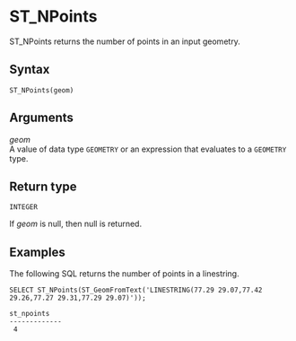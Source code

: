 # ST\_NPoints<a name="ST_NPoints-function"></a>

ST\_NPoints returns the number of points in an input geometry\. 

## Syntax<a name="ST_NPoints-function-syntax"></a>

```
ST_NPoints(geom)
```

## Arguments<a name="ST_NPoints-function-arguments"></a>

 *geom*   
A value of data type `GEOMETRY` or an expression that evaluates to a `GEOMETRY` type\.

## Return type<a name="ST_NPoints-function-return"></a>

`INTEGER`

If *geom* is null, then null is returned\. 

## Examples<a name="ST_NPoints-function-examples"></a>

The following SQL returns the number of points in a linestring\. 

```
SELECT ST_NPoints(ST_GeomFromText('LINESTRING(77.29 29.07,77.42 29.26,77.27 29.31,77.29 29.07)'));
```

```
st_npoints
-------------
 4
```